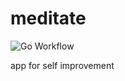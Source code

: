 # meditate

![Go Workflow](https://github.com/web-alytics/meditate/workflows/.github/workflows/go.yml/badge.svg)

app for self improvement